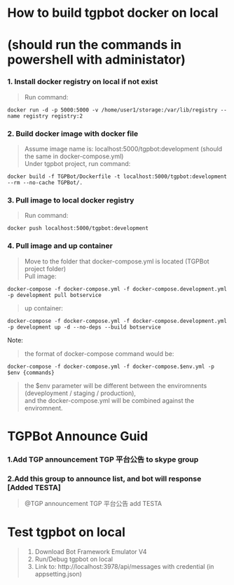 ﻿# How to build tgpbot docker on local
# (should run the commands in powershell with administator)

### 1. Install docker registry on local if not exist
> Run command:
```
docker run -d -p 5000:5000 -v /home/user1/storage:/var/lib/registry --name registry registry:2
```

### 2. Build docker image with docker file
> Assume image name is: localhost:5000/tgpbot:development 
(should the same in docker-compose.yml)  
> Under tgpbot project, run command:
```
docker build -f TGPBot/Dockerfile -t localhost:5000/tgpbot:development --rm --no-cache TGPBot/.
```

### 3. Pull image to local docker registry
> Run command:
```
docker push localhost:5000/tgpbot:development
```

### 4. Pull image and up container
> Move to the folder that docker-compose.yml is located (TGPBot project folder)  
> Pull image:
```
docker-compose -f docker-compose.yml -f docker-compose.development.yml -p development pull botservice
```

> up container:
```
docker-compose -f docker-compose.yml -f docker-compose.development.yml -p development up -d --no-deps --build botservice
```

Note:
> the format of docker-compose command would be:
```
docker-compose -f docker-compose.yml -f docker-compose.$env.yml -p $env {commands}
```
> the $env parameter will be different between the enviromnents (deveployment / staging / production),  
> and the docker-compose.yml will be combined against the enviromnent.


# TGPBot Announce Guid
### 1.Add TGP announcement  TGP 平台公告 to skype group

### 2.Add this group to announce list, and bot will response [Added TESTA]
> @TGP announcement  TGP 平台公告  add TESTA


# Test tgpbot on local
> 1. Download Bot Framework Emulator V4  
> 2. Run/Debug tgpbot on local  
> 3. Link to: http://localhost:3978/api/messages with credential (in appsetting.json)